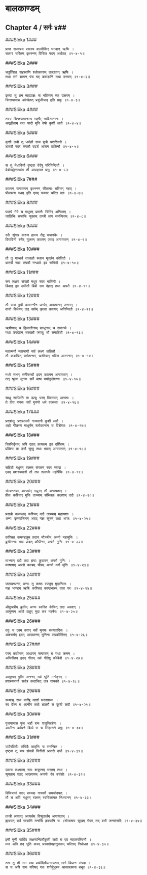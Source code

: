 बालकाण्डम्
===============================


## Chapter 4  / सर्गः ४##


###Slōka 1###


    प्राप्त राज्यस्य रामस्य वाल्मीकिर् भगवान् ऋषिः ।
    चकार चरितम् कृत्स्नम् विचित्र पदम् अर्थवत् ॥१-४-१॥


###Slōka 2###


    चतुर्विंशत् सहस्राणि श्लोकानाम् उक्तवान् ऋषिः ।
    तथा सर्ग शतान् पंच षट् काण्डानि तथा उत्तरम् ॥१-४-२॥


###Slōka 3###


    कृत्वा तु तन् महाप्राज्ञः स भविष्यम् सह उत्तरम् ।
    चिन्तयामास कोन्वेतत् प्रयुंजीयाद् इति प्रभुः ॥१-४-३॥


###Slōka 4###


    तस्य चिन्तयामानस्य महर्षेर् भावितात्मनः ।
    अगृह्णीताम् ततः पादौ मुनि वेषौ कुशी लवौ ॥१-४-४॥


###Slōka 5###


    कुशी लवौ तु धर्मज्ञौ राज पुत्रौ यशश्विनौ ।
    भ्रातरौ स्वर संपन्नौ ददर्श आश्रम वासिनौ ॥१-४-५॥


###Slōka 6###


    स तु मेधाविनौ दृष्ट्वा वेदेषु परिनिष्टितौ ।
    वेदोपबृंहणार्थाय तौ अग्राहयत प्रभुः ॥१-४-६॥


###Slōka 7###


    काव्यम् रामायणम् कृत्स्नम् सीतायाः चरितम् महत् ।
    पौलस्त्य वधम् इति एवम् चकार चरित व्रतः ॥१-४-७॥


###Slōka 8###


    पाठ्ये गेये च मथुरम् प्रमाणैः त्रिभिर् अन्वितम् ।
    जातिभिः सप्तभिः युक्तम् तन्त्री लय समन्वितम् ॥१-४-८॥


###Slōka 9###


    रसैः शृंगार करुण हास्य रौद्र भयानकैः ।
    विरादिभी रसैर् युक्तम् काव्यम् एतत् अगायताम् ॥१-४-९॥


###Slōka 10###


    तौ तु गान्धर्व तत्त्वज्ञौ स्थान मूर्च्छन कोविदौ ।
    भ्रातरौ स्वर संपन्नौ गन्धर्वाः इव रूपिणौ ॥१-४-१०॥


###Slōka 11###


    रूप लक्षण संपन्नौ मधुर स्वर भाषिणौ ।
    बिंबात् इव उथीतौ बिंबौ राम देहात् तथा अपरौ ॥१-४-११॥


###Slōka 12###


    तौ राज पुत्रौ कार्त्स्न्येन धर्म्यम् आख्यानम् उत्तमम् ।
    वाचो विधेयम् तत् सर्वम् कृत्वा काव्यम् अनिन्दितौ ॥१-४-१२॥


###Slōka 13###


    ऋषीणाम् च द्विजातीनाम् साधूनाम् च समागमे ।
    यथा उपदेशम् तत्त्वज्ञौ जगतुः तौ समाहितौ ॥१-४-१३॥


###Slōka 14###


    महात्मनौ महाभागौ सर्व लक्ष्ण लक्षितौ ।
    तौ कदाचित् समेतानाम् ऋषीणाम् भवित आत्मनाम् ॥१-४-१४॥


###Slōka 15###


    मध्ये सभम् समीपस्थौ इदम् काव्यम् अगायताम् ।
    तत् श्रुत्वा मुनयः सर्वे बाष्प पर्याकुलेक्षणाः ॥१-४-१५॥


###Slōka 16###


    साधु साध्विति ता ऊचुः परम् विस्मयम् आगताः ।
    ते प्रीत मनसः सर्वे मुनयो धर्म वत्सलाः ॥१-४-१६॥


###Slōka 17###


    प्रशशंसुः प्रशस्तव्यौ गायमानौ कुशी लवौ ।
    अहो गीतस्य माधुर्यम् श्लोकानाम् च विशेषतः ॥१-४-१७॥


###Slōka 18###


    चिरनिर्वृत्तम् अपि एतत् प्रत्यक्षम् इव दर्शितम् ।
    प्रविश्य ता उभौ सुष्ठु तथा भावम् अगायताम् ॥१-४-१८॥


###Slōka 19###


    सहितौ मधुरम् रक्तम् संपन्नम् स्वर संपदा ।
    एवम् प्रशस्यमानौ तौ तपः श्लाघ्यैः महर्षिभिः ॥१-४-१९॥


###Slōka 20###


    संरक्ततरम् अत्यर्थम् मधुरम् तौ अगायताम् ।
    प्रीतः कश्चिन् मुनिः ताभ्याम् संस्थितः कलशम् ददौ ॥१-४-२०॥


###Slōka 21###


    प्रसन्नो वल्कलम् कश्चिद् ददौ ताभ्याम् महायशाः ।
    अन्यः कृष्णाजिनम् अदद् यज्ञ सूत्रम् तथा अपरः ॥१-४-२१॥


###Slōka 22###


    कश्चित् कमण्डलुम् प्रदान् मौञ्जीम् अन्यो महामुनिः ।
    ब्रुसीमन्यः तदा प्रादत् कौपीनम् अपरो मुनिः ॥१-४-२२॥


###Slōka 23###


    ताभ्याम् ददौ तदा हृष्टः कुठारम् अपरो मुनिः ।
    काषायम् अपरो वस्त्रम् चीरम् अन्यो ददौ मुनिः ॥१-४-२३॥


###Slōka 24###


    जटाबन्धनम् अन्यः तु काष्ठ रज्जुम् मुदान्वितः ।
    यज्ञ भाण्डम् ऋषिः कश्चित् काष्ठभारम् तथा परः ॥१-४-२४॥


###Slōka 25###


    औदुम्बरीम् ब्रुसीम् अन्यः स्वस्ति केचित् तदा अवदन् ।
    आयुष्यम् अपरे प्राहुर् मुदा तत्र महर्षयः ॥१-४-२५॥


###Slōka 26###


    ददुः च एवम् वरान् सर्वे मुनयः सत्यवादिनः ।
    आश्चर्यम् इदम् आख्यानम् मुनिना संप्रकीर्तितम् ॥१-४-२६॥


###Slōka 27###


    परम् कवीनाम् आधारम् समाप्तम् च यथा क्रमम् ।
    अभिगीतम् इदम् गीतम् सर्व गीतेषु कोविदौ ॥१-४-२७॥


###Slōka 28###


    आयुष्यम् पुष्टि जननम् सर्व श्रुति मनोहरम् ।
    प्रशस्यमानौ सर्वत्र कदाचित् तत्र गायकौ ॥१-४-२८॥


###Slōka 29###


    रथ्यासु राज मार्गेषु ददर्श भरताग्रजः ।
    स्व वेश्म च आनीय ततो भ्रातरौ स कुशी लवौ ॥१-४-२९॥


###Slōka 30###


    पूजयामास पुज अर्हौ रामः शत्रुनिबर्हणः ।
    आसीनः कांचने दिव्ये स च सिंहासने प्रभुः ॥१-४-३०॥


###Slōka 31###


    उपोपविष्टैः सचिवैः भ्रातृभिः च समन्वित ।
    दृष्ट्वा तु रूप संपन्नौ विनीतौ भ्रातरौ उभौ ॥१-४-३१॥


###Slōka 32###


    उवाच लक्ष्मणम् रामः शत्रुघ्नम् भरतम् तथा ।
    श्रूयताम् एतद् आख्यानम् अनयोः देव वर्चसोः ॥१-४-३२॥


###Slōka 33###


    विचित्रार्थ पदम् सम्यक् गायकौ समचोदयत् ।
    तौ च अपि मधुरम् रक्तम् स्वचित्तायत निःस्वनम् ॥१-४-३३॥


###Slōka 34###


    तन्त्री लयवत् अत्यर्थम् विश्रुतार्थम् अगायताम् ।
    ह्लादयत् सर्व गात्राणि मनांसि हृदयानि च ।श्रोत्राश्रय सुखम् गेयम् तद् बभौ जनसंसदि ॥१-४-३४॥


###Slōka 35###


    इमौ मुनी पार्थिव लक्षणान्वितौकुशी लवौ च एव महातपस्विनौ ।
    ममा अपि तद् भूति करम् प्रचक्षतेमहानुभावम् चरितम् निबोधत ॥१-४-३५॥


###Slōka 36###


    ततः तु तौ राम वचः प्रचोदितौअगायताम् मार्ग विधान संपदा ।
    स च अपि रामः परिषद् गतः शनैर्बुभूषय आसक्तमना बभूव ॥१-४-३६॥


